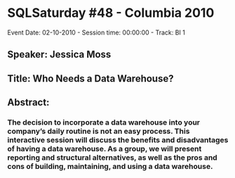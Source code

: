 # SQLSaturday #48 - Columbia 2010
Event Date: 02-10-2010 - Session time: 00:00:00 - Track: BI 1
## Speaker: Jessica Moss
## Title: Who Needs a Data Warehouse?
## Abstract:
### The decision to incorporate a data warehouse into your company’s daily routine is not an easy process.  This interactive session will discuss the benefits and disadvantages of having a data warehouse.  As a group, we will present reporting and structural alternatives, as well as the pros and cons of building, maintaining, and using a data warehouse.
